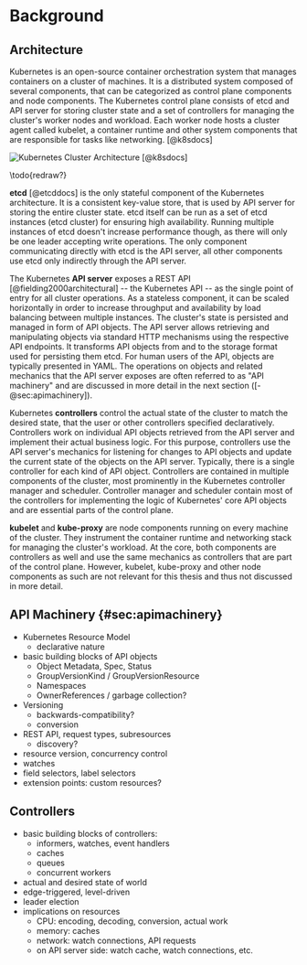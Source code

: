 # Background

## Architecture

Kubernetes is an open-source container orchestration system that manages containers on a cluster of machines.
It is a distributed system composed of several components, that can be categorized as control plane components and node components.
The Kubernetes control plane consists of etcd and API server for storing cluster state and a set of controllers for managing the cluster's worker nodes and workload.
Each worker node hosts a cluster agent called kubelet, a container runtime and other system components that are responsible for tasks like networking. [@k8sdocs]

![Kubernetes Cluster Architecture [@k8sdocs]](../assets/cluster-architecture.png)

\todo{redraw?}

**etcd** [@etcddocs] is the only stateful component of the Kubernetes architecture.
It is a consistent key-value store, that is used by API server for storing the entire cluster state.
etcd itself can be run as a set of etcd instances (etcd cluster) for ensuring high availability.
Running multiple instances of etcd doesn't increase performance though, as there will only be one leader accepting write operations.
The only component communicating directly with etcd is the API server, all other components use etcd only indirectly through the API server.

The Kubernetes **API server** exposes a REST API [@fielding2000architectural] -- the Kubernetes API -- as the single point of entry for all cluster operations.
As a stateless component, it can be scaled horizontally in order to increase throughput and availability by load balancing between multiple instances.
The cluster's state is persisted and managed in form of API objects.
The API server allows retrieving and manipulating objects via standard HTTP mechanisms using the respective API endpoints.
It transforms API objects from and to the storage format used for persisting them etcd.
For human users of the API, objects are typically presented in YAML.
The operations on objects and related mechanics that the API server exposes are often referred to as "API machinery" and are discussed in more detail in the next section ([-@sec:apimachinery]).

Kubernetes **controllers** control the actual state of the cluster to match the desired state, that the user or other controllers specified declaratively.
Controllers work on individual API objects retrieved from the API server and implement their actual business logic.
For this purpose, controllers use the API server's mechanics for listening for changes to API objects and update the current state of the objects on the API server.
Typically, there is a single controller for each kind of API object.
Controllers are contained in multiple components of the cluster, most prominently in the Kubernetes controller manager and scheduler.
Controller manager and scheduler contain most of the controllers for implementing the logic of Kubernetes' core API objects and are essential parts of the control plane.

**kubelet** and **kube-proxy** are node components running on every machine of the cluster.
They instrument the container runtime and networking stack for managing the cluster's workload.
At the core, both components are controllers as well and use the same mechanics as controllers that are part of the control plane.
However, kubelet, kube-proxy and other node components as such are not relevant for this thesis and thus not discussed in more detail.

## API Machinery {#sec:apimachinery}

- Kubernetes Resource Model
  - declarative nature
- basic building blocks of API objects
  - Object Metadata, Spec, Status
  - GroupVersionKind / GroupVersionResource
  - Namespaces
  - OwnerReferences / garbage collection?
- Versioning
  - backwards-compatibility?
  - conversion
- REST API, request types, subresources
  - discovery?
- resource version, concurrency control
- watches
- field selectors, label selectors
- extension points: custom resources?

## Controllers

- basic building blocks of controllers:
  - informers, watches, event handlers
  - caches
  - queues
  - concurrent workers
- actual and desired state of world
- edge-triggered, level-driven
- leader election
- implications on resources
  - CPU: encoding, decoding, conversion, actual work
  - memory: caches
  - network: watch connections, API requests
  - on API server side: watch cache, watch connections, etc.
